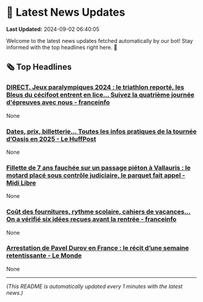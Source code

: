 # 📰 Latest News Updates
**Last Updated:** 2024-09-02 06:40:05

Welcome to the latest news updates fetched automatically by our bot! Stay informed with the top headlines right here. 🚀

## 🗞️ Top Headlines

### [DIRECT. Jeux paralympiques 2024 : le triathlon reporté, les Bleus du cécifoot entrent en lice... Suivez la quatrième journée d'épreuves avec nous - franceinfo](https://news.google.com/rss/articles/CBMirwJBVV95cUxNZDUtTzJWa1hhVF91SkRmQ0I0UXBzVFVMaklTdzVzNUM1UlJBZndoV1M2UlNmYXlQVEQxRHVua1V0SmhJVXpOWVJ6MzFna291czFUTUJYWnJnUEkteFRxMUlpSkxMYk5GTk5xODhfNmhvS2FGaTUyM3JrRkExWmFXUlczeHJ2TGhYeWhSZ2ZxX0I4OFdvYU1EQklNZy1hZlhKb3FTOW9CTVVFN2piRDlORWRFV1dzVmdDUUlQY2Vpc3cyMDFJVEV3cFhIcnptZ3BYOHBETjI2VF9RZk5oUllpX21DNjFRVHlDMmpHY2lsREFDcTdrQ1U3bDNrRGhLSXpudXEweUNZaHBxUFZvQnhXblVjbDExSjhFLVlYZGlsdHRRb3dOQllULTFpX21UY2M?oc=5)
None

### [Dates, prix, billetterie… Toutes les infos pratiques de la tournée d’Oasis en 2025 - Le HuffPost](https://news.google.com/rss/articles/CBMi6AFBVV95cUxPWG1oclZjdV84ZkE4bldKUVl4ckZqNjgtbGQxRjJrcGg5bkZjNFMxT2xxcXFWRXFoZTRJNUt6MmdlVm9kUFBQUnJ6VEdEc21LWU4zSzlvMmJjV3VZX2Nka0ZHUEtnRjdBeFlOUFl2emN0a2NEYThSZk95MTUzdXlkdE5lTUY4NHB6Y1ZvakVkS0d4LUpsaHUwbWhBelk5VEhfZmQwNzBUc19sVWh5X0FJbnFwZEFMRWZMY3dMVjZoMjB0ZnkwN2dWUHJ5VWdaRkxIeG03N01MV09ycEwwWUVtTTc2ODVTU0w3?oc=5)
None

### [Fillette de 7 ans fauchée sur un passage piéton à Vallauris : le motard placé sous contrôle judiciaire, le parquet fait appel - Midi Libre](https://news.google.com/rss/articles/CBMi-wFBVV95cUxQMllrZDA1VlVDQ2JCQmZrMWRPa284ZVdJOXM4VzJHQ0VKdlQxSkxfZlRlNVlRRHVsWlI1dE1xZWV1b0pGTnROSDRoZHAwWHpfX2FrRUQtX2lwVkp5MHZNT1VJYllHWTJRQlZIZXpveFp4Z1NLOHoySnpBOGxfTDNUZkFjODIzeFBOSDRrZ01WRGl4eWdreHg3Y0pUNDAtWjhaX2N1Mnhwc0QySWVEODNnbzdJSWI1eXVGbS1LdER0emxtSzNDWjJqZ2xlTTc1aVU3am1ldDhfZ2d0WmZ6ZmF0TEtBdlFWSGRwR19pcFJjUERJOE1Kb0RJTzF2Zw?oc=5)
None

### [Coût des fournitures, rythme scolaire, cahiers de vacances... On a vérifié six idées reçues avant la rentrée - franceinfo](https://news.google.com/rss/articles/CBMi_wFBVV95cUxPQmp4TlE5ZWVtVEhmRW1mT1JWcnJvejNSQ2hQUXdIYkxhZlo0aE5Kc3BEVHJhUUVVdF9jSV9KdGVzMXNfNFdqZW5JeEpTRnk0aTVVdVhiWGZxTzhYdTM0Y1lQU0gxczdnT2I5c3N5M2l5SkRlY1M3RWdrWWx5b09tWXdGYUJOc3VhQk1KYmZMQ0dNU3k1Z2UtZ050Y2Vlb3lxQS1uT1YycTItbkJRT3F5TXNDaFVDaldKc2U4Wk5WOXpReHJLWXRPMVhaaGJyTWhIS2NoXzVGRnBvMmp5ZDZwSC1HUG16d0JjYXNrRjFfa2N6RGxQRHVka0R6Nk1GNWM?oc=5)
None

### [Arrestation de Pavel Durov en France : le récit d’une semaine retentissante - Le Monde](https://news.google.com/rss/articles/CBMi2wFBVV95cUxNZkdSN3VEc1NxR05QaDF3RVhfN09DZVpYd1gwQ2VOR3hSWHlLZ0NnanhLcndCbXdTOVJWWi1yWGNqcFFhOVQ2RzdROUFuSm9aT3Z6b2dxZksxZmZxZWZOYll2RHVkRnFqcGNha0NnOGl6WUd0dDRiN3pkblVsMFVfWnFqUUdabzNtRzB4UklBS2hwZlRNanRsdzJxVEk1NVhsbURKTldrYUtlOHVlV3gtdnVGTzhRNU1XaFRSM3BwU2Q1RzJCN2t1X09fZ1g1MHFzX0tRU243cTF4azA?oc=5)
None

---
*(This README is automatically updated every 1 minutes with the latest news.)*
